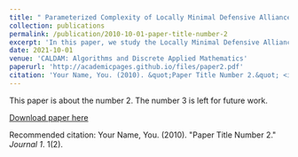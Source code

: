 ```yaml
---
title: " Parameterized Complexity of Locally Minimal Defensive Alliance"
collection: publications
permalink: /publication/2010-10-01-paper-title-number-2
excerpt: 'In this paper, we study the Locally Minimal Defensive Alliance problem parameterized by different structural parameters.'
date: 2021-10-01
venue: 'CALDAM: Algorithms and Discrete Applied Mathematics'
paperurl: 'http://academicpages.github.io/files/paper2.pdf'
citation: 'Your Name, You. (2010). &quot;Paper Title Number 2.&quot; <i>Journal 1</i>. 1(2).'
---
```

This paper is about the number 2. The number 3 is left for future work.

[Download paper here](http://academicpages.github.io/files/paper2.pdf)

Recommended citation: Your Name, You. (2010). "Paper Title Number 2." <i>Journal 1</i>. 1(2).
